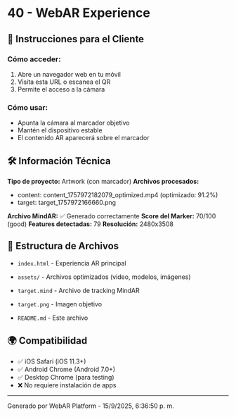 # 40 - WebAR Experience

## 📱 Instrucciones para el Cliente

### Cómo acceder:
1. Abre un navegador web en tu móvil
2. Visita esta URL o escanea el QR
3. Permite el acceso a la cámara

### Cómo usar:
- Apunta la cámara al marcador objetivo
- Mantén el dispositivo estable
- El contenido AR aparecerá sobre el marcador

## 🛠️ Información Técnica

**Tipo de proyecto:** Artwork (con marcador)
**Archivos procesados:**
- content: content_1757972182079_optimized.mp4 (optimizado: 91.2%)
- target: target_1757972166660.png 

**Archivo MindAR:** ✅ Generado correctamente
**Score del Marker:** 70/100 (good)
**Features detectadas:** 79
**Resolución:** 2480x3508

## 📁 Estructura de Archivos

- `index.html` - Experiencia AR principal
- `assets/` - Archivos optimizados (video, modelos, imágenes)
- `target.mind` - Archivo de tracking MindAR

- `target.png` - Imagen objetivo

- `README.md` - Este archivo

## 🌍 Compatibilidad

- ✅ iOS Safari (iOS 11.3+)
- ✅ Android Chrome (Android 7.0+)
- ✅ Desktop Chrome (para testing)
- ❌ No requiere instalación de apps

---
Generado por WebAR Platform - 15/9/2025, 6:36:50 p. m.